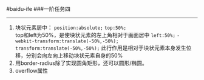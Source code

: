 #baidu-ife
###一阶任务四
***
1. 块状元素居中：
`position:absolute;`
`top:50%;`  
top和left为50%，是使块状元素的左上角相对于画面居中
`left:50%;`
`-webkit-transform:translate(-50%,-50%);`
`transform:translate(-50%,-50%);`
此行作用是相对于块状元素本身发生位移，分别会向左向上移动块状元素自身的50%
2. 用border-radius除了实现圆角矩形，还可以圆形/椭圆。
3. overflow属性